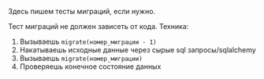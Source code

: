 Здесь пишем тесты миграций, если нужно.

Тест миграций не должен зависеть от кода.
Техника:
1. Вызываешь `migrate(номер_миграции - 1)`
2. Накатываешь исходные данные через сырые sql запросы/sqlalchemy
3. Вызываешь `migrate(номер_миграции)`
4. Проверяешь конечное состояние данных
